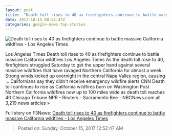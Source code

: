 ```yaml
---
layout: post
title:  "Death toll rises to 40 as firefighters continue to battle massive California wildfires - Los Angeles Times"
date: 2017-10-15 00:52:47Z
categories: google-news-top-stories
---
```


![Death toll rises to 40 as firefighters continue to battle massive California wildfires - Los Angeles Times](http://www.trbimg.com/img-59e272dc/turbine/la-me-california-fires-20171014)

Los Angeles Times Death toll rises to 40 as firefighters continue to battle massive California wildfires Los Angeles Times As the death toll rose to 40, firefighters struggled Saturday to get the upper hand against several massive wildfires that have ravaged Northern California for almost a week. Strong winds kicked up overnight in the central Napa Valley region, causing ... Californians say they didn't receive emergency wildfire alerts CNN Death toll continues to rise as California wildfires burn on Washington Post Northern California wildfires now up to 100 miles wide as death toll reaches 40 Chicago Tribune NPR - Reuters - Sacramento Bee - NBCNews.com all 3,219 news articles »


Full story on F3News: [Death toll rises to 40 as firefighters continue to battle massive California wildfires - Los Angeles Times](http://www.f3nws.com/n/SbdZPG)

> Posted on: Sunday, October 15, 2017 12:52:47 AM
